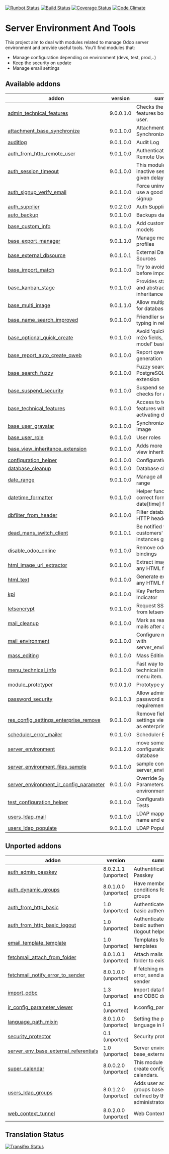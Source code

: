 [![Runbot Status](https://runbot.odoo-community.org/runbot/badge/flat/149/9.0.svg)](https://runbot.odoo-community.org/runbot/repo/github-com-oca-server-tools-149)
[![Build Status](https://travis-ci.org/OCA/server-tools.svg?branch=9.0)](https://travis-ci.org/OCA/server-tools)
[![Coverage Status](https://coveralls.io/repos/OCA/server-tools/badge.png?branch=9.0)](https://coveralls.io/r/OCA/server-tools?branch=9.0)
[![Code Climate](https://codeclimate.com/github/OCA/server-tools/badges/gpa.svg)](https://codeclimate.com/github/OCA/server-tools)

Server Environment And Tools
============================

This project aim to deal with modules related to manage Odoo server environment and provide useful tools. You'll find modules that:

 - Manage configuration depending on environment (devs, test, prod,..)
 - Keep the security on update
 - Manage email settings

[//]: # (addons)
Available addons
----------------
addon | version | summary
--- | --- | ---
[admin_technical_features](admin_technical_features/) | 9.0.0.1.0 | Checks the technical features box for admin user.
[attachment_base_synchronize](attachment_base_synchronize/) | 9.0.1.0.0 | Attachment Base Synchronize
[auditlog](auditlog/) | 9.0.1.0.0 | Audit Log
[auth_from_http_remote_user](auth_from_http_remote_user/) | 9.0.1.0.0 | Authenticate via HTTP Remote User
[auth_session_timeout](auth_session_timeout/) | 9.0.1.0.0 | This module disable all inactive sessions since a given delay
[auth_signup_verify_email](auth_signup_verify_email/) | 9.0.1.0.0 | Force uninvited users to use a good email for signup
[auth_supplier](auth_supplier/) | 9.0.2.0.0 | Auth Supplier
[auto_backup](auto_backup/) | 9.0.1.0.0 | Backups database
[base_custom_info](base_custom_info/) | 9.0.1.0.0 | Add custom field in models
[base_export_manager](base_export_manager/) | 9.0.1.1.0 | Manage model export profiles
[base_external_dbsource](base_external_dbsource/) | 9.0.1.0.1 | External Database Sources
[base_import_match](base_import_match/) | 9.0.1.0.0 | Try to avoid duplicates before importing
[base_kanban_stage](base_kanban_stage/) | 9.0.1.0.0 | Provides stage model and abstract logic for inheritance
[base_multi_image](base_multi_image/) | 9.0.1.1.0 | Allow multiple images for database objects
[base_name_search_improved](base_name_search_improved/) | 9.0.1.0.0 | Friendlier search when typing in relation fields
[base_optional_quick_create](base_optional_quick_create/) | 9.0.1.0.0 | Avoid 'quick create' on m2o fields, on a 'by model' basis
[base_report_auto_create_qweb](base_report_auto_create_qweb/) | 9.0.1.0.0 | Report qweb auto generation
[base_search_fuzzy](base_search_fuzzy/) | 9.0.1.0.0 | Fuzzy search with the PostgreSQL trigram extension
[base_suspend_security](base_suspend_security/) | 9.0.1.0.0 | Suspend security checks for a call
[base_technical_features](base_technical_features/) | 9.0.1.0.0 | Access to technical features without activating debug mode
[base_user_gravatar](base_user_gravatar/) | 9.0.1.0.0 | Synchronize Gravatar Image
[base_user_role](base_user_role/) | 9.0.1.0.0 | User roles
[base_view_inheritance_extension](base_view_inheritance_extension/) | 9.0.1.0.0 | Adds more operators for view inheritance
[configuration_helper](configuration_helper/) | 9.0.1.0.0 | Configuration Helper
[database_cleanup](database_cleanup/) | 9.0.1.0.0 | Database cleanup
[date_range](date_range/) | 9.0.1.0.0 | Manage all kind of date range
[datetime_formatter](datetime_formatter/) | 9.0.1.0.0 | Helper functions to give correct format to date[time] fields
[dbfilter_from_header](dbfilter_from_header/) | 9.0.1.0.0 | Filter databases with HTTP headers
[dead_mans_switch_client](dead_mans_switch_client/) | 9.0.1.0.1 | Be notified when customers' odoo instances go down
[disable_odoo_online](disable_odoo_online/) | 9.0.1.0.0 | Remove odoo.com bindings
[html_image_url_extractor](html_image_url_extractor/) | 9.0.1.0.0 | Extract images found in any HTML field
[html_text](html_text/) | 9.0.1.0.0 | Generate excerpts from any HTML field
[kpi](kpi/) | 9.0.1.0.0 | Key Performance Indicator
[letsencrypt](letsencrypt/) | 9.0.1.0.0 | Request SSL certificates from letsencrypt.org
[mail_cleanup](mail_cleanup/) | 9.0.1.0.0 | Mark as read or delete mails after a set time
[mail_environment](mail_environment/) | 9.0.1.0.0 | Configure mail servers with server_environment_files
[mass_editing](mass_editing/) | 9.0.1.0.0 | Mass Editing
[menu_technical_info](menu_technical_info/) | 9.0.1.0.0 | Fast way to look up technical info about menu item.
[module_prototyper](module_prototyper/) | 9.0.0.1.0 | Prototype your module.
[password_security](password_security/) | 9.0.1.0.3 | Allow admin to set password security requirements.
[res_config_settings_enterprise_remove](res_config_settings_enterprise_remove/) | 9.0.1.0.0 | Remove fields in all settings views marked as enterprise
[scheduler_error_mailer](scheduler_error_mailer/) | 9.0.1.0.0 | Scheduler Error Mailer
[server_environment](server_environment/) | 9.0.1.2.0 | move some configurations out of the database
[server_environment_files_sample](server_environment_files_sample/) | 9.0.1.0.0 | sample config file for server_environment
[server_environment_ir_config_parameter](server_environment_ir_config_parameter/) | 9.0.1.0.0 | Override System Parameters from server environment file
[test_configuration_helper](test_configuration_helper/) | 9.0.1.0.0 | Configuration Helper - Tests
[users_ldap_mail](users_ldap_mail/) | 9.0.1.0.0 | LDAP mapping for user name and e-mail
[users_ldap_populate](users_ldap_populate/) | 9.0.1.0.0 | LDAP Populate

Unported addons
---------------
addon | version | summary
--- | --- | ---
[auth_admin_passkey](auth_admin_passkey/) | 8.0.2.1.1 (unported) | Authentification - Admin Passkey
[auth_dynamic_groups](auth_dynamic_groups/) | 8.0.1.0.0 (unported) | Have membership conditions for certain groups
[auth_from_http_basic](auth_from_http_basic/) | 1.0 (unported) | Authenticate via HTTP basic authentication
[auth_from_http_basic_logout](auth_from_http_basic_logout/) | 1.0 (unported) | Authenticate via HTTP basic authentication (logout helper)
[email_template_template](email_template_template/) | 1.0 (unported) | Templates for email templates
[fetchmail_attach_from_folder](fetchmail_attach_from_folder/) | 8.0.1.0.1 (unported) | Attach mails in an IMAP folder to existing objects
[fetchmail_notify_error_to_sender](fetchmail_notify_error_to_sender/) | 8.0.1.0.0 (unported) | If fetching mails gives error, send an email to sender
[import_odbc](import_odbc/) | 1.3 (unported) | Import data from SQL and ODBC data sources.
[ir_config_parameter_viewer](ir_config_parameter_viewer/) | 0.1 (unported) | Ir.config_parameter view
[language_path_mixin](language_path_mixin/) | 8.0.1.0.0 (unported) | Setting the partner's language in RML reports
[security_protector](security_protector/) | 0.1 (unported) | Security protector
[server_env_base_external_referentials](server_env_base_external_referentials/) | 1.0 (unported) | Server environment for base_external_referential
[super_calendar](super_calendar/) | 8.0.0.2.0 (unported) | This module allows to create configurable calendars.
[users_ldap_groups](users_ldap_groups/) | 8.0.1.2.0 (unported) | Adds user accounts to groups based on rules defined by the administrator.
[web_context_tunnel](web_context_tunnel/) | 8.0.2.0.0 (unported) | Web Context Tunnel

[//]: # (end addons)

Translation Status
------------------
[![Transifex Status](https://www.transifex.com/projects/p/OCA-server-tools-9-0/chart/image_png)](https://www.transifex.com/projects/p/OCA-server-tools-9-0)
